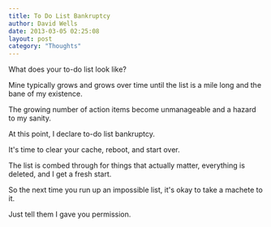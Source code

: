```yaml
---
title: To Do List Bankruptcy
author: David Wells
date: 2013-03-05 02:25:08
layout: post
category: "Thoughts"
---
```


What does your to-do list look like?

Mine typically grows and grows over time until the list is a mile long and the bane of my existence.

The growing number of action items become unmanageable and a hazard to my sanity.

At this point, I declare to-do list bankruptcy.

It's time to clear your cache, reboot, and start over.

The list is combed through for things that actually matter, everything is deleted, and I get a fresh start.

So the next time you run up an impossible list, it's okay to take a machete to it.

Just tell them I gave you permission.
